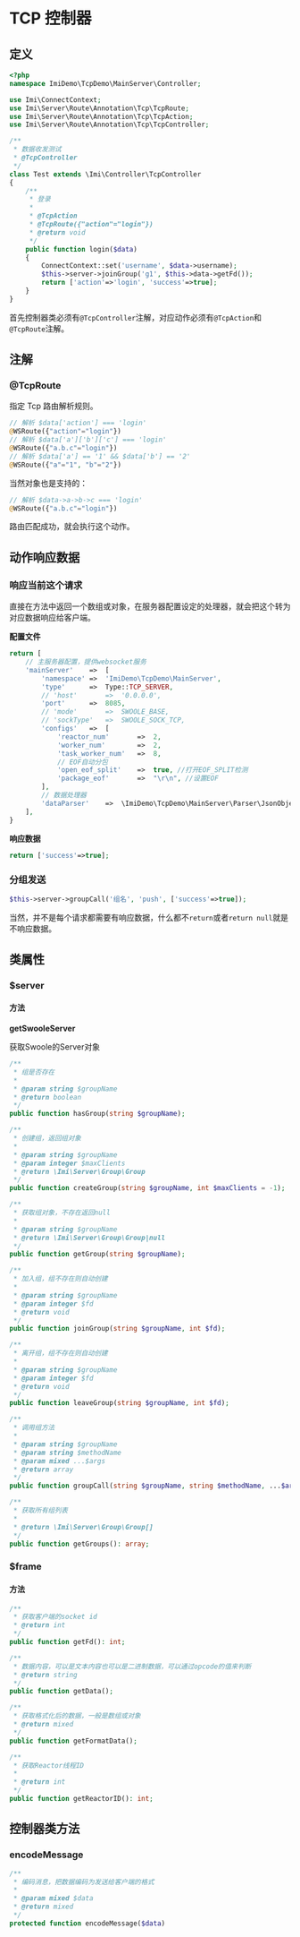 # TCP 控制器

## 定义

```php
<?php
namespace ImiDemo\TcpDemo\MainServer\Controller;

use Imi\ConnectContext;
use Imi\Server\Route\Annotation\Tcp\TcpRoute;
use Imi\Server\Route\Annotation\Tcp\TcpAction;
use Imi\Server\Route\Annotation\Tcp\TcpController;

/**
 * 数据收发测试
 * @TcpController
 */
class Test extends \Imi\Controller\TcpController
{
	/**
	 * 登录
	 * 
	 * @TcpAction
	 * @TcpRoute({"action"="login"})
	 * @return void
	 */
	public function login($data)
	{
		ConnectContext::set('username', $data->username);
		$this->server->joinGroup('g1', $this->data->getFd());
		return ['action'=>'login', 'success'=>true];
	}
}
```

首先控制器类必须有`@TcpController`注解，对应动作必须有`@TcpAction`和`@TcpRoute`注解。

## 注解

### @TcpRoute

指定 Tcp 路由解析规则。

```php
// 解析 $data['action'] === 'login'
@WSRoute({"action"="login"})
// 解析 $data['a']['b']['c'] === 'login'
@WSRoute({"a.b.c"="login"})
// 解析 $data['a'] == '1' && $data['b'] == '2'
@WSRoute({"a"="1", "b"="2"})
```

当然对象也是支持的：

```php
// 解析 $data->a->b->c === 'login'
@WSRoute({"a.b.c"="login"})
```

路由匹配成功，就会执行这个动作。

## 动作响应数据

### 响应当前这个请求

直接在方法中返回一个数组或对象，在服务器配置设定的处理器，就会把这个转为对应数据响应给客户端。

**配置文件**

```php
return [
	// 主服务器配置，提供websocket服务
	'mainServer'	=>	[
		'namespace'	=>	'ImiDemo\TcpDemo\MainServer',
		'type'		=>	Type::TCP_SERVER,
		// 'host'		=>	'0.0.0.0',
		'port'		=>	8085,
		// 'mode'		=>	SWOOLE_BASE,
		// 'sockType'	=>	SWOOLE_SOCK_TCP,
		'configs'	=>	[
			'reactor_num'		=>	2,
			'worker_num'		=>	2,
			'task_worker_num'	=>	8,
			// EOF自动分包
			'open_eof_split'	=>	true, //打开EOF_SPLIT检测
			'package_eof'		=>	"\r\n", //设置EOF
		],
		// 数据处理器
		'dataParser'	=>	\ImiDemo\TcpDemo\MainServer\Parser\JsonObjectParser::class,
	],
}
```

**响应数据**

```php
return ['success'=>true];
```

### 分组发送

```php
$this->server->groupCall('组名', 'push', ['success'=>true]);
```

当然，并不是每个请求都需要有响应数据，什么都不`return`或者`return null`就是不响应数据。

## 类属性

### $server

#### 方法

**getSwooleServer**

获取Swoole的Server对象


```php
/**
 * 组是否存在
 *
 * @param string $groupName
 * @return boolean
 */
public function hasGroup(string $groupName);
```

```php
/**
 * 创建组，返回组对象
 *
 * @param string $groupName
 * @param integer $maxClients
 * @return \Imi\Server\Group\Group
 */
public function createGroup(string $groupName, int $maxClients = -1);
```

```php
/**
 * 获取组对象，不存在返回null
 *
 * @param string $groupName
 * @return \Imi\Server\Group\Group|null
 */
public function getGroup(string $groupName);
```

```php
/**
 * 加入组，组不存在则自动创建
 *
 * @param string $groupName
 * @param integer $fd
 * @return void
 */
public function joinGroup(string $groupName, int $fd);
```

```php
/**
 * 离开组，组不存在则自动创建
 *
 * @param string $groupName
 * @param integer $fd
 * @return void
 */
public function leaveGroup(string $groupName, int $fd);
```

```php
/**
 * 调用组方法
 *
 * @param string $groupName
 * @param string $methodName
 * @param mixed ...$args
 * @return array
 */
public function groupCall(string $groupName, string $methodName, ...$args);
```

```php
/**
 * 获取所有组列表
 *
 * @return \Imi\Server\Group\Group[]
 */
public function getGroups(): array;
```
### $frame

#### 方法

```php
/**
 * 获取客户端的socket id
 * @return int
 */
public function getFd(): int;
```

```php
/**
 * 数据内容，可以是文本内容也可以是二进制数据，可以通过opcode的值来判断
 * @return string
 */
public function getData();
```

```php
/**
 * 获取格式化后的数据，一般是数组或对象
 * @return mixed
 */
public function getFormatData();
```

```php
/**
 * 获取Reactor线程ID
 *
 * @return int
 */
public function getReactorID(): int;
```

## 控制器类方法

### encodeMessage

```php
/**
 * 编码消息，把数据编码为发送给客户端的格式
 *
 * @param mixed $data
 * @return mixed
 */
protected function encodeMessage($data)
```
